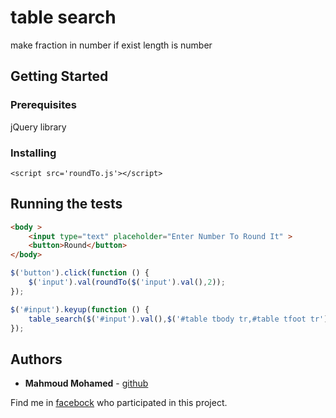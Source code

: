 # table search

make fraction in number if exist length is number

## Getting Started



### Prerequisites

jQuery library


### Installing
```
<script src='roundTo.js'></script>
```

## Running the tests
```html
<body >
    <input type="text" placeholder="Enter Number To Round It" >
    <button>Round</button>
</body>
```
```javascript
$('button').click(function () {
    $('input').val(roundTo($('input').val(),2));
});
```

```javascript
$('#input').keyup(function () {
    table_search($('#input').val(),$('#table tbody tr,#table tfoot tr'),'012');
});
```

## Authors

* **Mahmoud Mohamed** - [github](https://github.com/mahmoud-mhamed)

Find me in [facebock](https://www.facebook.com/profile.php?id=100009734383434) who participated in this project.



